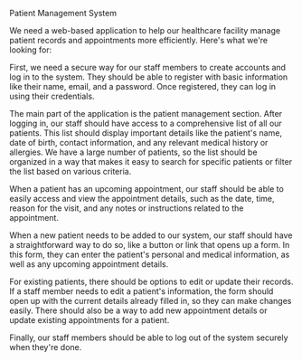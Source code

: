 Patient Management System

We need a web-based application to help our healthcare facility manage patient records and appointments more efficiently. Here's what we're looking for:

First, we need a secure way for our staff members to create accounts and log in to the system. They should be able to register with basic information like their name, email, and a password. Once registered, they can log in using their credentials.

The main part of the application is the patient management section. After logging in, our staff should have access to a comprehensive list of all our patients. This list should display important details like the patient's name, date of birth, contact information, and any relevant medical history or allergies. We have a large number of patients, so the list should be organized in a way that makes it easy to search for specific patients or filter the list based on various criteria.

When a patient has an upcoming appointment, our staff should be able to easily access and view the appointment details, such as the date, time, reason for the visit, and any notes or instructions related to the appointment.

When a new patient needs to be added to our system, our staff should have a straightforward way to do so, like a button or link that opens up a form. In this form, they can enter the patient's personal and medical information, as well as any upcoming appointment details.

For existing patients, there should be options to edit or update their records. If a staff member needs to edit a patient's information, the form should open up with the current details already filled in, so they can make changes easily. There should also be a way to add new appointment details or update existing appointments for a patient.

Finally, our staff members should be able to log out of the system securely when they're done.